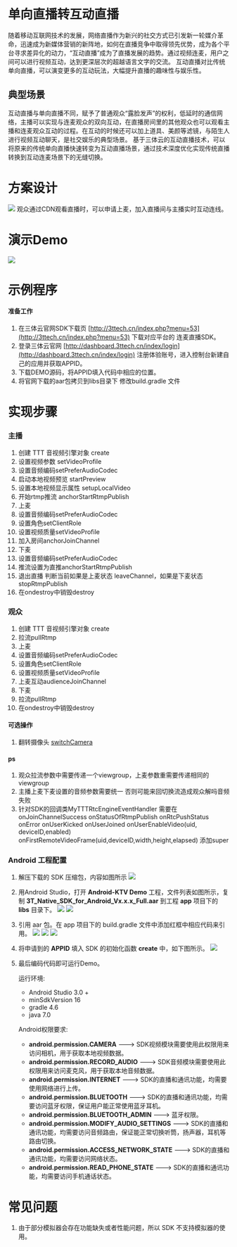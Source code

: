 # 单向直播转互动直播
随着移动互联网技术的发展，网络直播作为新兴的社交方式已引发新一轮媒介革命，迅速成为新媒体营销的新阵地，如何在直播竞争中取得领先优势，成为各个平台寻求差异化的动力，“互动直播”成为了直播发展的趋势。通过视频连麦，用户之间可以进行视频互动，达到更深层次的超越语言文字的交流。
互动直播对比传统单向直播，可以演变更多的互动玩法，大幅提升直播的趣味性与娱乐性。

## 典型场景
互动直播与单向直播不同，赋予了普通观众“露脸发声”的权利，低延时的通信网络，主播可以实现与连麦观众的双向互动，在直播房间里的其他观众也可以观看主播和连麦观众互动的过程。在互动的时候还可以加上道具、美颜等滤镜，与陌生人进行视频互动聊天，是社交娱乐的典型场景。
基于三体云的互动直播技术，可以将原来的传统单向直播快速转变为互动直播场景，通过技术深度优化实现传统直播转换到互动连麦场景下的无缝切换。

# 方案设计
<img src='InteractLive.png'/>
观众通过CDN观看直播时，可以申请上麦，加入直播间与主播实时互动连线。

# 演示Demo
<img src='qrcode.png'/>

# 示例程序

#### 准备工作
1. 在三体云官网SDK下载页 [http://3ttech.cn/index.php?menu=53](http://3ttech.cn/index.php?menu=53) 下载对应平台的 连麦直播SDK。
2. 登录三体云官网 [http://dashboard.3ttech.cn/index/login](http://dashboard.3ttech.cn/index/login) 注册体验账号，进入控制台新建自己的应用并获取APPID。
3. 下载DEMO源码，将APPID填入代码中相应的位置。
4. 将官网下载的aar包拷贝到libs目录下 修改build.gradle 文件

# 实现步骤

### 主播

1.	创建 TTT 音视频引擎对象 create
2.	设置视频参数 setVideoProfile
3.	设置音频编码setPreferAudioCodec
4.	启动本地视频预览 startPreview
5.	设置本地视频显示属性 setupLocalVideo
6.	开始rtmp推流 anchorStartRtmpPublish
7.	上麦
8.	设置音频编码setPreferAudioCodec
9.	设置角色setClientRole
10.	设置视频质量setVideoProfile
11.	加入房间anchorJoinChannel
12.	下麦
13.	设置音频编码setPreferAudioCodec
14.	推流设置为直推anchorStartRtmpPublish
15.	退出直播 判断当前如果是上麦状态 leaveChannel，如果是下麦状态stopRtmpPublish
16.	在ondestroy中销毁destroy

### 观众
1.	创建 TTT 音视频引擎对象 create
2.	拉流pullRtmp
3.	上麦
4.	设置音频编码setPreferAudioCodec
5.	设置角色setClientRole
6.	设置视频质量setVideoProfile
7.	上麦互动audienceJoinChannel
8.	下麦
9.	拉流pullRtmp
10.	在ondestroy中销毁destroy

#### 可选操作
1. 翻转摄像头 [switchCamera](http://www.3ttech.cn/index.php?menu=72&type=Android#switchCamera) 

#### ps

1.	观众拉流参数中需要传递一个viewgroup，上麦参数重需要传递相同的viewgroup
2.	主播上麦下麦设置的音频参数需要统一 否则可能来回切换流造成观众解吗音频失败
3.	针对SDK的回调类MyTTTRtcEngineEventHandler 需要在onJoinChannelSuccess  onStatusOfRtmpPublish  onRtcPushStatus  onError  onUserKicked  onUserJoined  onUserEnableVideo(uid, deviceID,enabled)  onFirstRemoteVideoFrame(uid,deviceID,width,height,elapsed) 添加super


### Android 工程配置

1. 解压下载的 SDK 压缩包，内容如图所示
![](Android_1.png)
2. 用Android Studio，打开 **Android-KTV Demo** 工程，文件列表如图所示，复制 **3T\_Native\_SDK\_for\_Android\_Vx.x.x\_Full.aar** 到工程 **app** 项目下的 **libs** 目录下。
![](Android_2.jpg) 
![](Android_3.jpg) 
3. 引用 aar 包。在 app 项目下的 build.gradle 文件中添加红框中相应代码来引用。
![](Android_5.jpg) 
![](Android_6.jpg) 
![](Android_7.jpg) 

4. 将申请到的 **APPID** 填入 SDK 的初始化函数 **create** 中，如下图所示。
![](Android_8.jpg)
5. 最后编码代码即可运行Demo。

	运行环境:
    * Android Studio 3.0 +
    * minSdkVersion 16
    * gradle 4.6
    * java 7.0

	Android权限要求:
	
	  * **android.permission.CAMERA** ---> SDK视频模块需要使用此权限用来访问相机，用于获取本地视频数据。
     * **android.permission.RECORD_AUDIO** ---> SDK音频模块需要使用此权限用来访问麦克风，用于获取本地音频数据。
     * **android.permission.INTERNET** ---> SDK的直播和通讯功能，均需要使用网络进行上传。
     * **android.permission.BLUETOOTH** ---> SDK的直播和通讯功能，均需要访问蓝牙权限，保证用户能正常使用蓝牙耳机。
     * **android.permission.BLUETOOTH_ADMIN** ---> 蓝牙权限。
     * **android.permission.MODIFY\_AUDIO\_SETTINGS** ---> SDK的直播和通讯功能，均需要访问音频路由，保证能正常切换听筒，扬声器，耳机等路由切换。
     * **android.permission.ACCESS\_NETWORK\_STATE** ---> SDK的直播和通讯功能，均需要访问网络状态。
     * **android.permission.READ\_PHONE\_STATE** ---> SDK的直播和通讯功能，均需要访问手机通话状态。

# 常见问题
1. 由于部分模拟器会存在功能缺失或者性能问题，所以 SDK 不支持模拟器的使用。

